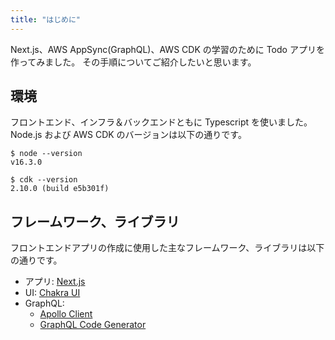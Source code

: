 ```yaml
---
title: "はじめに"
---
```


Next.js、AWS AppSync(GraphQL)、AWS CDK の学習のために Todo アプリを作ってみました。
その手順についてご紹介したいと思います。

## 環境

フロントエンド、インフラ＆バックエンドともに Typescript を使いました。
Node.js および AWS CDK のバージョンは以下の通りです。

```
$ node --version
v16.3.0

$ cdk --version
2.10.0 (build e5b301f)
```

## フレームワーク、ライブラリ

フロントエンドアプリの作成に使用した主なフレームワーク、ライブラリは以下の通りです。

- アプリ: [Next.js](https://nextjs.org/)
- UI: [Chakra UI](https://chakra-ui.com/)
- GraphQL:
  - [Apollo Client](https://www.apollographql.com/docs/react/)
  - [GraphQL Code Generator](https://www.graphql-code-generator.com/)
